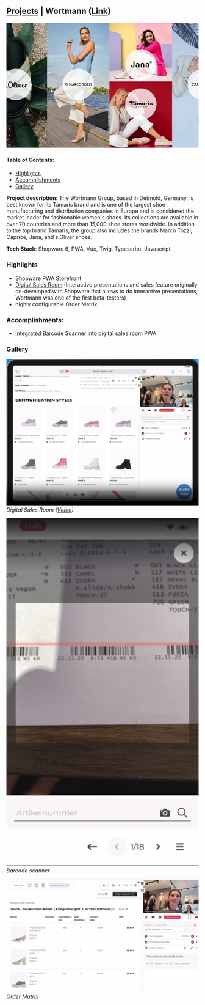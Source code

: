 ## [Projects](/portfolio/) | Wortmann ([Link](https://wortmann-group.com/de/home))

<img src="../images/wortmann/home.png"/>

#### Table of Contents:
- [Highlights](#highlights)
- [Accomplishments](#accomplishments)
- [Gallery](#gallery)

**Project description:** The Wortmann Group, based in Detmold, Germany, is best known for its Tamaris brand and is one of the largest shoe manufacturing and distribution companies in Europe and is considered the market leader for fashionable women's shoes. Its collections are available in over 70 countries and more than 15,000 shoe stores worldwide. In addition to the top brand Tamaris, the group also includes the brands Marco Tozzi, Caprice, Jana, and s.Oliver shoes.

**Tech Stack**: Shopware 6, PWA, Vue, Twig, Typescript, Javascript, 

### Highlights
- Shopware PWA Storefront
- [Digital Sales Room](https://www.shopware.com/de/produkte/digital-sales-rooms/) (Interactive presentations and sales feature originally co-developed with Shopware that allows to do interactive presentations, Wortmann was one of the first beta-testers)
- highly configurable Order Matrix


### Accomplishments:
- integrated Barcode Scanner into digital sales room PWA

### Gallery

![Digital Sales Room](../images/wortmann/guide.png)
*Digital Sales Room ([Video](https://videos.ctfassets.net/nqzs8zsepqpi/1MlPZAN46uCbQBNJ45nd7M/0cb0d2d763df51646f47f8345dc2c494/Digital-Sales-Rooms_Usecase-1_Guided_DE-animations_1920x1080_no-audio_v3.mp4))*

![Barcode scanner](../images/wortmann/scanner.png)
*Barcode scanner*

![Order Matrix](../images/wortmann/matrix.png)
*Order Matrix*
